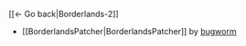 [[← Go back|Borderlands-2]]

* [[BorderlandsPatcher|BorderlandsPatcher]] by [bugworm](https://github.com/bugworm)